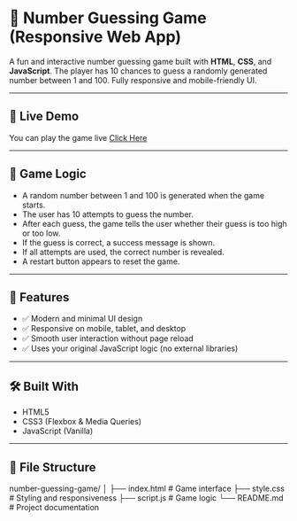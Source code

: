 # 🎯 Number Guessing Game (Responsive Web App)

A fun and interactive number guessing game built with **HTML**, **CSS**, and **JavaScript**. The player has 10 chances to guess a randomly generated number between 1 and 100. Fully responsive and mobile-friendly UI.

---

## 🚀 Live Demo

You can play the game live [Click Here](https://numbegame.netlify.app/)

---

## 🧠 Game Logic

- A random number between 1 and 100 is generated when the game starts.
- The user has 10 attempts to guess the number.
- After each guess, the game tells the user whether their guess is too high or too low.
- If the guess is correct, a success message is shown.
- If all attempts are used, the correct number is revealed.
- A restart button appears to reset the game.

---

## 📱 Features

- ✅ Modern and minimal UI design
- ✅ Responsive on mobile, tablet, and desktop
- ✅ Smooth user interaction without page reload
- ✅ Uses your original JavaScript logic (no external libraries)

---

## 🛠️ Built With

- HTML5
- CSS3 (Flexbox & Media Queries)
- JavaScript (Vanilla)

---

## 📂 File Structure

number-guessing-game/
│
├── index.html # Game interface
├── style.css # Styling and responsiveness
├── script.js # Game logic
└── README.md # Project documentation
